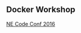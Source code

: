 ## Docker Workshop
  
[NE Code Conf 2016](http://nebraskacode.com/sessions/containerize-it-all)




